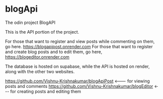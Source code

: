 # blogApi
The odin project BlogAPI 

This is the API portion of the project.

For those that want to register and view posts while commenting on them, go here. 
https://blogapipost.onrender.com
For those that want to register and create blog posts and to edit them, go here,
https://blogeditor.onrender.com

The database is hosted on supabase, while the API is hosted on render, along with the other two websites.

https://github.com/Vishnu-Krishnakumar/blogApiPost <--- for viewing posts and comments
https://github.com/Vishnu-Krishnakumar/blogEditor  <--- for creating posts and editing them